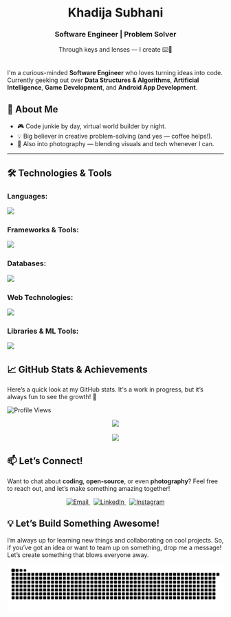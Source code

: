 # **<div align="center">Khadija Subhani</div>**

### **<div align="center">Software Engineer | Problem Solver</div>**
<div align="center">Through keys and lenses — I create ⌨️📸</div>
<br>

I'm a curious-minded **Software Engineer** who loves turning ideas into code.  
Currently geeking out over **Data Structures & Algorithms**, **Artificial Intelligence**, **Game Development**, and **Android App Development**.

## 🚀 About Me

- 🎮 Code junkie by day, virtual world builder by night.
- 💡 Big believer in creative problem-solving (and yes — coffee helps!). 
- 📸 Also into photography — blending visuals and tech whenever I can.

---

## 🛠️ <strong>Technologies & Tools</strong>

### <strong>Languages:</strong>
<p align="left">
  <img src="https://skillicons.dev/icons?i=cpp,python,javascript,java,ruby" />
</p>

### <strong>Frameworks & Tools:</strong>
<p align="left">
  <img src="https://skillicons.dev/icons?i=react,nodejs,django,rails,git,github,postman,androidstudio,figma" />
</p>

### <strong>Databases:</strong>
<p align="left">
  <img src="https://skillicons.dev/icons?i=mongodb,postgres,mysql" />
</p>

### <strong>Web Technologies:</strong>
<p align="left">
  <img src="https://skillicons.dev/icons?i=html,css,tailwind" />
</p>

### <strong>Libraries & ML Tools:</strong>
<p align="left">
  <img src="https://skillicons.dev/icons?i=tensorflow,scikitlearn" />
</p>


## 📈 GitHub Stats & Achievements

Here’s a quick look at my GitHub stats. It's a work in progress, but it’s always fun to see the growth! 🚀

![Profile Views](https://komarev.com/ghpvc/?username=khadijayy&color=blue)

<p align="center">
  <img src="https://github-readme-stats.vercel.app/api?username=khadijayy&show_icons=true&hide_title=true&count_private=true&theme=github_dark_blue&bg_color=000000&title_color=ffffff&text_color=add8e6&icon_color=add8e6" />
</p>

<p align="center">
  <img src="https://github-readme-streak-stats.herokuapp.com/?user=khadijayy&theme=black-ice&hide_border=true&background=000000&stroke=add8e6&ring=add8e6&fire=add8e6&currStreakLabel=add8e6&sideNums=add8e6&sideLabels=add8e6&dates=add8e6"/>
</p>



## 📫 **Let’s Connect!**

Want to chat about **coding**, **open-source**, or even **photography**? Feel free to reach out, and let’s make something amazing together!

<p align="center"> <a href="mailto:khadijasubhani71@gmail.com" target="_blank"> <img src="https://img.shields.io/badge/Email-3D4451?style=for-the-badge&logo=gmail&logoColor=white" alt="Email" /> </a> &nbsp; <a href="https://www.linkedin.com/in/khadija-subhani-418b9b263/" target="_blank"> <img src="https://img.shields.io/badge/LinkedIn-2E3B4E?style=for-the-badge&logo=linkedin&logoColor=white" alt="LinkedIn" /> </a> &nbsp; <a href="https://www.instagram.com/khadeejjayyy/" target="_blank"> <img src="https://img.shields.io/badge/Instagram-4A5361?style=for-the-badge&logo=instagram&logoColor=white" alt="Instagram" /> </a> </p>

## 💡 **Let’s Build Something Awesome!**

I’m always up for learning new things and collaborating on cool projects. So, if you’ve got an idea or want to team up on something, drop me a message! Let’s create something that blows everyone away.  

<div  align = "center" >
  
![snake gif](https://github.com/khadijayy/khadijayy/blob/output/github-snake-dark.svg)
</div>
